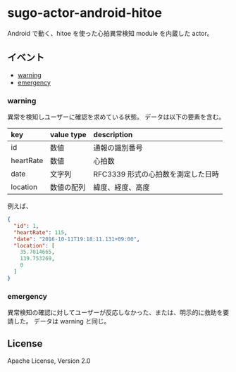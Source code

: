 # sugo-actor-android-hitoe

Android で動く、hitoe を使った心拍異常検知 module を内蔵した actor。


## イベント

+ [warning](#event/warning)
+ [emergency](#event/emergency)


### warning <a id="event/warning">

異常を検知しユーザーに確認を求めている状態。
データは以下の要素を含む。

|key|value type|description|
|:--|:--|:--|
|id|数値|通報の識別番号|
|heartRate|数値|心拍数|
|date|文字列|RFC3339 形式の心拍数を測定した日時|
|location|数値の配列|緯度、経度、高度|

例えば、

```json
{
  "id": 1,
  "heartRate": 115,
  "date": "2016-10-11T19:18:11.131+09:00",
  "location": [
    35.7014665,
    139.753269,
    0
  ]
}
```


### emergency <a id="event/emergency">

異常検知の確認に対してユーザーが反応しなかった、または、明示的に救助を要請した。
データは warning と同じ。


## License

Apache License, Version 2.0
